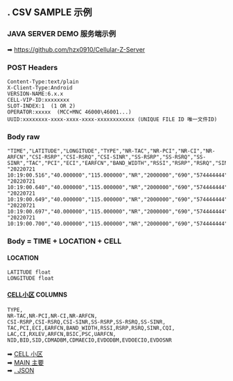 ## . CSV SAMPLE 示例


### JAVA SERVER DEMO 服务端示例
➡ <a href="https://github.com/hzx0910/Cellular-Z-Server" target="_blank">https://github.com/hzx0910/Cellular-Z-Server</a>

### POST Headers

    Content-Type:text/plain
    X-Client-Type:Android
    VERSION-NAME:6.x.x
    CELL-VIP-ID:xxxxxxxx
    SLOT-INDEX:1  (1 OR 2)
    OPERATOR:xxxxx  (MCC+MNC 46000\46001...)
    UUID:xxxxxxxx-xxxx-xxxx-xxxx-xxxxxxxxxxxx (UNIQUE FILE ID 唯一文件ID)

### Body raw

    "TIME","LATITUDE","LONGITUDE","TYPE","NR-TAC","NR-PCI","NR-CI","NR-ARFCN","CSI-RSRP","CSI-RSRQ","CSI-SINR","SS-RSRP","SS-RSRQ","SS-SINR","TAC","PCI","ECI","EARFCN","BAND_WIDTH","RSSI","RSRP","RSRQ","SINR","CQI","LAC","CI","RXLEV","ARFCN","BSIC","PSC","UARFCN","NID","BID","SID","CDMADBM","CDMAECIO","EVDODBM","EVDOECIO","EVDOSNR"
    "20220721 10:19:00.516","40.000000","115.000000","NR","2000000","690","574444444","504444","","","","-65","-11","23","","","","","","","","","","","2000000","","","","","0","","","","","","","","",""
    "20220721 10:19:00.640","40.000000","115.000000","NR","2000000","690","574444444","504444","","","","-65","-11","23","","","","","","","","","","","2000000","","","","","0","","","","","","","","",""
    "20220721 10:19:00.649","40.000000","115.000000","NR","2000000","690","574444444","504444","","","","-65","-11","23","","","","","","","","","","","2000000","","","","","0","","","","","","","","",""
    "20220721 10:19:00.697","40.000000","115.000000","NR","2000000","690","574444444","504444","","","","-69","-11","","","","","","","","","","","","2000000","","","","","0","","","","","","","","",""
    "20220721 10:19:00.700","40.000000","115.000000","NR","2000000","690","574444444","504444","","","","-69","-11","","","","","","","","","","","","2000000","","","","","0","","","","","","","","",""

### Body = TIME + LOCATION + CELL

#### LOCATION

    LATITUDE float
    LONGITUDE float

#### [CELL小区](2022-07-28-CELL.md) COLUMNS

    TYPE,
    NR-TAC,NR-PCI,NR-CI,NR-ARFCN,
    CSI-RSRP,CSI-RSRQ,CSI-SINR,SS-RSRP,SS-RSRQ,SS-SINR,
    TAC,PCI,ECI,EARFCN,BAND_WIDTH,RSSI,RSRP,RSRQ,SINR,CQI,
    LAC,CI,RXLEV,ARFCN,BSIC,PSC,UARFCN,
    NID,BID,SID,CDMADBM,CDMAECIO,EVDODBM,EVDOECIO,EVDOSNR

➡ [CELL 小区](2022-07-28-CELL.md)  
➡ [MAIN 主要](2022-07-28-MAIN.md)  
➡ [. JSON](2022-07-28-JSON.md)  
